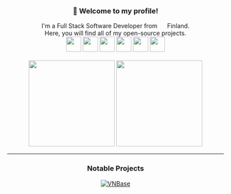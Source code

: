 <div align="center">
  <h3>👋 Welcome to my profile!</h3>
  I'm a Full Stack Software Developer from <img height=10 width=15 src="https://github.com/kEllieGit/kelliegit/assets/53048761/007d9f01-2b9f-406b-a64e-cbd91ae532f1"/> Finland. <br>
   Here, you will find all of my open-source projects.

<br>

<img height=35 width=35 src="https://github.com/yurijserrano/Github-Profile-Readme-Logos/blob/master/programming%20languages/c%23.svg" />
<img height=35 width=35 src="https://github.com/yurijserrano/Github-Profile-Readme-Logos/blob/master/programming%20languages/c%2B%2B.svg" />
<img height=35 width=35 src="https://github.com/yurijserrano/Github-Profile-Readme-Logos/blob/master/programming%20languages/typescript.svg" />
<img height=35 width=35 src="https://github.com/yurijserrano/Github-Profile-Readme-Logos/blob/master/programming%20languages/javascript.svg" />
<img height=35 width=35 src="https://github.com/yurijserrano/Github-Profile-Readme-Logos/blob/master/others/html.svg" />
<img height=35 width=35 src="https://github.com/yurijserrano/Github-Profile-Readme-Logos/blob/master/others/css.svg" />
</div>

<br>

<div align="center">
  <img height=200 src="https://github-readme-stats.vercel.app/api?username=kelliegit&card_width=320&border_radius=0&theme=transparent" />
  <img height=200 src="https://github-readme-stats.vercel.app/api/top-langs?username=kelliegit&layout=compact&langs_count=10&border_radius=0&theme=transparent" />
</div>

---

<div align="center">
  <h3>Notable Projects</h3>
</div>

<p align="center">
  <a href="https://github.com/kEllieGit/SBox-Visual-Novel-Base">
    <img src="https://github-readme-stats.vercel.app/api/pin/?username=kelliegit&border_radius=0&theme=transparent&repo=sbox-visual-novel-base" alt="VNBase">
  </a>
</p>
